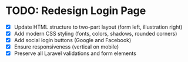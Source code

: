 # TODO: Redesign Login Page

- [x] Update HTML structure to two-part layout (form left, illustration right)
- [x] Add modern CSS styling (fonts, colors, shadows, rounded corners)
- [x] Add social login buttons (Google and Facebook)
- [x] Ensure responsiveness (vertical on mobile)
- [x] Preserve all Laravel validations and form elements
